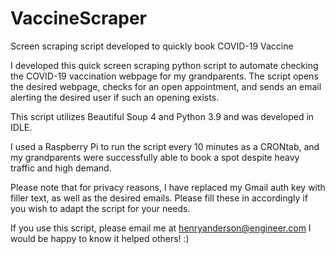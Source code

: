 # VaccineScraper
 Screen scraping script developed to quickly book COVID-19 Vaccine

I developed this quick screen scraping python script to automate checking the COVID-19 vaccination webpage for my grandparents. The script opens the desired webpage, checks for an open appointment, and sends an email alerting the desired user if such an opening exists. 

This script utilizes Beautiful Soup 4 and Python 3.9 and was developed in IDLE.

I used a Raspberry Pi to run the script every 10 minutes as a CRONtab, and my grandparents were successfully able to book a spot despite heavy traffic and high demand. 

Please note that for privacy reasons, I have replaced my Gmail auth key with filler text, as well as the desired emails. Please fill these in accordingly if you wish to adapt the script for your needs.

If you use this script, please email me at henryanderson@engineer.com
I would be happy to know it helped others! :)
